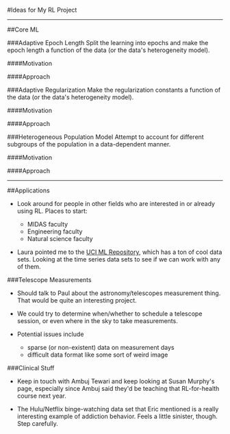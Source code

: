 #Ideas for My RL Project

* * *

##Core ML

###Adaptive Epoch Length
Split the learning into epochs and make the epoch length a function of the data (or the data's heterogeneity model).

####Motivation

####Approach

###Adaptive Regularization
Make the regularization constants a function of the data (or the data's heterogeneity model).

####Motivation

####Approach

###Heterogeneous Population Model
Attempt to account for different subgroups of the population in a data-dependent manner.

####Motivation

####Approach

* * *

##Applications

* Look around for people in other fields who are interested in or already using RL. Places to start:
    * MIDAS faculty
    * Engineering faculty
    * Natural science faculty

* Laura pointed me to the [UCI ML Repository](http://archive.ics.uci.edu/ml/index.html), which has a ton of cool data sets. Looking at the time series data sets to see if we can work with any of them.

###Telescope Measurements
* Should talk to Paul about the astronomy/telescopes measurement thing. That would be quite an interesting project.

* We could try to determine when/whether to schedule a telescope session, or even where in the sky to take measurements.

* Potential issues include
    * sparse (or non-existent) data on measurement days
    * difficult data format like some sort of weird image

###Clinical Stuff
* Keep in touch with Ambuj Tewari and keep looking at Susan Murphy's page, especially since Ambuj said they'd be teaching that RL-for-health course next year.

* The Hulu/Netflix binge-watching data set that Eric mentioned is a really interesting example of addiction behavior. Feels a little sinister, though. Step carefully.
